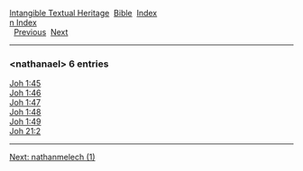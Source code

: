 [Intangible Textual Heritage](../../index)  [Bible](../index) 
[Index](index)   
[n Index](_n_)  
  [Previous](c07718)  [Next](c07720) 

------------------------------------------------------------------------

### &lt;nathanael&gt; 6 entries

[Joh 1:45](../kjv/joh001.htm#045)  
[Joh 1:46](../kjv/joh001.htm#046)  
[Joh 1:47](../kjv/joh001.htm#047)  
[Joh 1:48](../kjv/joh001.htm#048)  
[Joh 1:49](../kjv/joh001.htm#049)  
[Joh 21:2](../kjv/joh021.htm#002)  

------------------------------------------------------------------------

[Next: nathanmelech (1)](c07720)
